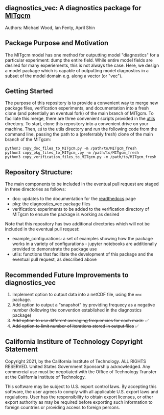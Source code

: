 ## diagnostics_vec: A diagnostics package for [MITgcm](https://github.com/MITgcm/MITgcm)

Authors: Michael Wood, Ian Fenty, April Shin

## Package Purpose and Motivation
The MITgcm model has one method for outputting model "diagnostics" for a particular experiment: dump the entire field. While entire model fields are desired for many experiements, this is not always the case. Here, we design a model package which is capable of outputting model diagnostics in a subset of the model domain e.g. along a vector (or "vec"). 

## Getting Started
The purpose of this repository is to provide a convenient way to merge new package files, verification experiments, and documentation into a fresh clone (and potentially an eventual fork) of the main branch of MITgcm. To faciliate this merge, there are three convenient scripts provided in the [utils](https://github.com/mhwood/diagnostics_vec/tree/main/utils) directory. To start, clone this repository into a convenient drive on your machine. Then, `cd` to the utils directory and run the following code from the command line, passing the path to a (preferrably fresh) clone of the main branch of the MITgcm:
```
python3 copy_doc_files_to_MITgcm.py -m /path/to/MITgcm_fresh
python3 copy_pkg_files_to_MITgcm_.py -m /path/to/MITgcm_fresh
python3 copy_verification_files_to_MITgcm.py -m /path/to/MITgcm_fresh
```

## Repository Structure:
The main components to be included in the eventual pull request are staged in three directories as follows:
- doc: updates to the documentation for the [readthedocs](https://mitgcm.readthedocs.io/en/latest/) page
- pkg: the diagnostics_vec package files
- verification: experiments to be added to the verification directory of MITgcm to ensure the package is working as desired

Note that this repository has two additional directories which will not be included in the eventual pull request:
- example_configurations: a set of examples showing how the package works in a variety of configurations - jupyter notebooks are additionally provided to demonstrate the package use
- utils: functions that facilitate the development of this package and the eventual pull request, as described above

## Recommended Future Improvements to diagnostics_vec
1. Implement option to output data into a netCDF file, using the ``mnc`` package.
2. Add option to output a "snapshot" by providing frequecy as a negative number (following the convention established in the diagnostics package)
3. ~~Add option to use different averaging frequencies for each mask.~~ :white_check_mark:
4. ~~Add option to limit number of iterations stored in output files~~ :white_check_mark:

## California Institure of Technology Copyright Statement
Copyright 2021, by the California Institute of Technology. ALL RIGHTS RESERVED. United States Government Sponsorship acknowledged. Any commercial use must be negotiated with the Office of Technology Transfer at the California Institute of Technology.

This software may be subject to U.S. export control laws. By accepting this software, the user agrees to comply with all applicable U.S. export laws and regulations. User has the responsibility to obtain export licenses, or other export authority as may be required before exporting such information to foreign countries or providing access to foreign persons.

